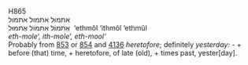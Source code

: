 <body>
  <p>H865<br>  אתמוּל    אתמול    אתמול  <br> אֶתמוֹל  אִתמוֹל  אֶתמוּל  ‎  ‘ethmôl  ‘ithmôl  ‘ethmûl  <br><i>eth-mole‘,</i> <i>ith-mole‘,</i> <i>eth-mool‘ </i><br>Probably from <a href="h0853.htm">853</a> or <a href="h0854.htm">854</a> and <a href="h4136.htm">4136</a>  <i>heretofore</i>; definitely <i>yesterday: - </i> + before (that) time, + heretofore, of late (old), + times past, yester[day].<br></p>
 </body>